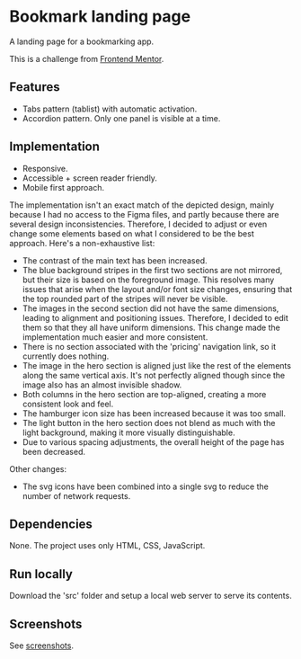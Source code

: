 # Bookmark landing page

A landing page for a bookmarking app.

This is a challenge from [Frontend Mentor](https://www.frontendmentor.io/challenges/bookmark-landing-page-5d0b588a9edda32581d29158).

## Features

* Tabs pattern (tablist) with automatic activation.
* Accordion pattern. Only one panel is visible at a time.

## Implementation

* Responsive.
* Accessible + screen reader friendly.
* Mobile first approach.

The implementation isn't an exact match of the depicted design, mainly because I had no access to the Figma files, and partly because there are several design inconsistencies. Therefore, I decided to adjust or even change some elements based on what I considered to be the best approach. Here's a non-exhaustive list:

* The contrast of the main text has been increased.
* The blue background stripes in the first two sections are not mirrored, but their size is based on the foreground image. This resolves many issues that arise when the layout and/or font size changes, ensuring that the top rounded part of the stripes will never be visible.
* The images in the second section did not have the same dimensions, leading to alignment and positioning issues. Therefore, I decided to edit them so that they all have uniform dimensions. This change made the implementation much easier and more consistent.
* There is no section associated with the 'pricing' navigation link, so it currently does nothing.
* The image in the hero section is aligned just like the rest of the elements along the same vertical axis. It's not perfectly aligned though since the image also has an almost invisible shadow.
* Both columns in the hero section are top-aligned, creating a more consistent look and feel.
* The hamburger icon size has been increased because it was too small.
* The light button in the hero section does not blend as much with the light background, making it more visually distinguishable.
* Due to various spacing adjustments, the overall height of the page has been decreased.

Other changes:

* The svg icons have been combined into a single svg to reduce the number of network requests.

## Dependencies

None. The project uses only HTML, CSS, JavaScript.

## Run locally

Download the 'src' folder and setup a local web server to serve its contents.

## Screenshots

See [screenshots](screenshots/).

